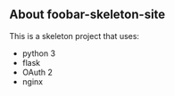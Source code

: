 ## About foobar-skeleton-site

This is a skeleton project that uses:
  * python 3
  * flask
  * OAuth 2
  * nginx
